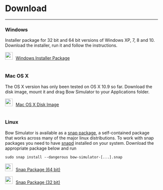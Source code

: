 # Download
---

### Windows

Installer package for 32 bit and 64 bit versions of Windows XP, 7, 8 and 10.
Download the installer, run it and follow the instructions.

<img src="../img/icon_msi.png" style="width: 25px; margin: 0px 10px 0px 0px">[Windows Installer Package](https://sourceforge.net/projects/bow-simulator/files/0.1.0/bow-simulator-0.1.0-windows.msi/download)
<br>
<br>

### Mac OS X

The OS X version has only been tested on OS X 10.9 so far. Download the disk image, mount it and drag Bow Simulator to your Applications folder.

<img src="../img/icon_dmg.png" style="width: 25px; margin: 0px 10px 0px 0px">[Mac OS X Disk Image](https://sourceforge.net/projects/bow-simulator/files/0.1.0/bow-simulator-0.1.0-mac-osx.dmg/download)
<br>
<br>

### Linux

Bow Simulator is available as a [snap package](http://snapcraft.io/), a self-contained package that works across many of the major linux distributions. To work with snap packages you need to have [snapd](http://snapcraft.io/docs/core/install) installed on your system. Download the appropriate package below and run

```text
sudo snap install --dangerous bow-simulator-[...].snap
```


<img src="../img/icon_snap.png" style="width: 25px; margin: 0px 10px 0px 0px">[Snap Package (64 bit)](https://sourceforge.net/projects/bow-simulator/files/0.1.0/bow-simulator-0.1.0-linux-amd64.snap/download)

<img src="../img/icon_snap.png" style="width: 25px; margin: 0px 10px 0px 0px">[Snap Package (32 bit)](https://sourceforge.net/projects/bow-simulator/files/0.1.0/bow-simulator-0.1.0-linux-i386.snap/download)
<br>
<br>

<!--
### Older versions

Older versions can be found on [sourceforge](https://sourceforge.net/projects/bow-simulator/files)).
-->

<!--
### Source Code

Building the program from source yourself should be possible for all [platforms supported by Qt](http://doc.qt.io/qt-5/supported-platforms.html).
Download the source code, unpack it and follow the instructions in the Readme.

[https://www.bitbucket.org/stfnp/bow-simulator](https://bitbucket.org/stfnp/bow-simulator).
-->